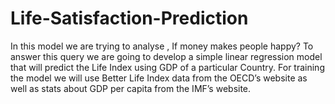# Life-Satisfaction-Prediction
In this model we are trying to analyse , If money makes people happy? To answer this query we are going to develop a simple linear regression model that will predict the Life Index using GDP of a particular Country.  For training the model we will use Better Life Index data from the OECD’s website as well as stats about GDP per capita from the IMF’s website.
